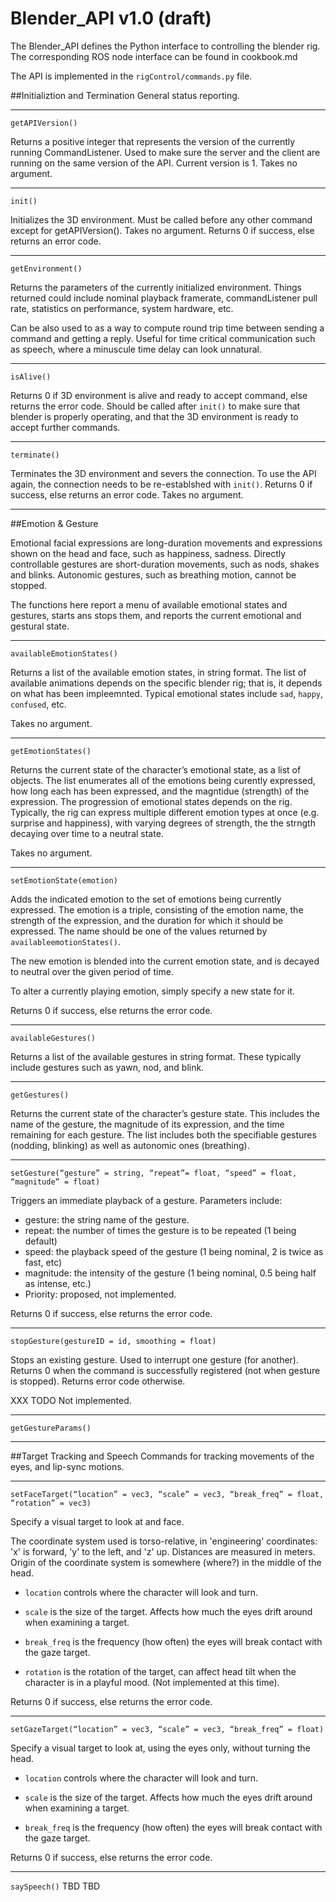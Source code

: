 Blender_API v1.0 (draft)
================
The Blender_API defines the Python interface to controlling the blender
rig. The corresponding ROS node interface can be found in cookbook.md

The API is implemented in the `rigControl/commands.py` file.

##Initializtion and Termination
General status reporting.

---

`getAPIVersion()`

Returns a positive integer that represents the version of the currently
running CommandListener. Used to make sure the server and the client
are running on the same version of the API. Current version is 1.
Takes no argument.

---
`init()`

Initializes the 3D environment. Must be called before any other command
except for getAPIVersion().  Takes no argument.  Returns 0 if success,
else returns an error code.

---
`getEnvironment()`

Returns the parameters of the currently initialized environment. Things
returned could include nominal playback framerate, commandListener pull
rate, statistics on performance, system hardware, etc.

Can be also used to as a way to compute round trip time between sending
a command and getting a reply. Useful for time critical communication
such as speech, where a minuscule time delay can look unnatural.

---
`isAlive()`

Returns 0 if 3D environment is alive and ready to accept command, else
returns the error code.  Should be called after `init()` to make sure
that blender is properly operating, and that the 3D environment is ready
to accept further commands.

---

`terminate()`

Terminates the 3D environment and severs the connection.  To use the
API again, the connection needs to be re-establshed with `init()`.
Returns 0 if success, else returns an error code.  Takes no argument.

---

##Emotion & Gesture

Emotional facial expressions are long-duration movements and expressions
shown on the head and face, such as happiness, sadness.  Directly
controllable gestures are short-duration movements, such as nods, shakes
and blinks. Autonomic gestures, such as breathing motion, cannot be
stopped.

The functions here report a menu of available emotional states and
gestures, starts ans stops them, and reports the current emotional and
gestural state.

---

`availableEmotionStates()`

Returns a list of the available emotion states, in string format.
The list of available animations depends on the specific blender
rig; that is, it depends on what has been impleemnted.  Typical
emotional states include `sad`, `happy`, `confused`, etc.

Takes no argument.

---
`getEmotionStates()`

Returns the current state of the character’s emotional state, as a list
of objects.  The list enumerates all of the emotions being curently
expressed, how long each has been expressed, and the magntidue
(strength) of the expression.  The progression of emotional states
depends on the rig.  Typically, the rig can express multiple
different emotion types at once (e.g. surprise and happiness),
with varying degrees of strength, the the strngth decaying over time
to a neutral state.

Takes no argument.

---

`setEmotionState(emotion)`

Adds the indicated emotion to the set of emotions being currently
expressed.  The emotion is a triple, consisting of the emotion name,
the strength of the expression, and the duration for which it should
be expressed. The name should be one of the values returned by
`availableemotionStates()`.

The new emotion is blended into the current emotion state, and is
decayed to neutral over the given period of time.

To alter a currently playing emotion, simply specify a new state
for it.

Returns 0 if success, else returns the error code.

---

`availableGestures()`

Returns a list of the available gestures in string format.
These typically include gestures such as yawn, nod, and blink.

---

`getGestures()`

Returns the current state of the character’s gesture state.  This
includes the name of the gesture, the magnitude of its expression,
and the time remaining for each gesture.  The list includes both
the specifiable gestures (nodding, blinking) as well as autonomic
ones (breathing).

---

`setGesture(“gesture” = string, “repeat”= float, “speed” = float,
    “magnitude” = float)`

Triggers an immediate playback of a gesture. Parameters include:

* gesture: the string name of the gesture.
* repeat: the number of times the gesture is to be repeated (1 being default)
* speed: the playback speed of the gesture (1 being nominal, 2 is twice as
   fast, etc)
* magnitude: the intensity of the gesture (1 being nominal, 0.5 being
  half as intense, etc.)
* Priority: proposed, not implemented.

Returns 0 if success, else returns the error code.

---
`stopGesture(gestureID = id, smoothing = float)`

Stops an existing gesture. Used to interrupt one gesture (for another).
Returns 0 when the command is successfully registered
(not when gesture is stopped). Returns error code otherwise.

XXX TODO Not implemented.

---
`getGestureParams()`

---

##Target Tracking and Speech
Commands for tracking movements of the eyes, and lip-sync motions.

---


`setFaceTarget(“location” = vec3, “scale” = vec3, “break_freq” = float, “rotation” = vec3)`

Specify a visual target to look at and face.

The coordinate system used is torso-relative, in 'engineering'
coordinates: 'x' is forward, 'y' to the left, and 'z' up.
Distances are measured in meters.  Origin of the coordinate
system is somewhere (where?) in the middle of the head.

* `location` controls where the character will look and turn.

* `scale` is the size of the target. Affects how much the eyes drift
  around when examining a target.

* `break_freq` is the frequency (how often) the eyes will break contact
  with the gaze target.

* `rotation` is the rotation of the target, can affect head tilt when
  the character is in a playful mood. (Not implemented at this time).

Returns 0 if success, else returns the error code.

---
`setGazeTarget(“location” = vec3, “scale” = vec3, “break_freq” = float)`

Specify a visual target to look at, using the eyes only, without turning
the head.

* `location` controls where the character will look and turn.

* `scale` is the size of the target. Affects how much the eyes drift
  around when examining a target.

* `break_freq` is the frequency (how often) the eyes will break contact
  with the gaze target.


Returns 0 if success, else returns the error code.

---

`saySpeech()` TBD TBD
